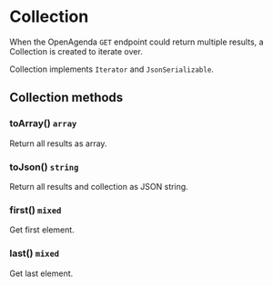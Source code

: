 # Collection

When the OpenAgenda `GET` endpoint could return multiple results, a Collection is created to iterate over.

Collection implements `Iterator` and `JsonSerializable`.

## Collection methods

### toArray() `array`
Return all results as array.

### toJson() `string`
Return all results and collection as JSON string.

### first() `mixed`
Get first element.

### last() `mixed`
Get last element.

